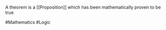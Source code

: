 A theorem is a [[Proposition]] which has been mathematically proven to be true

#Mathematics #Logic 